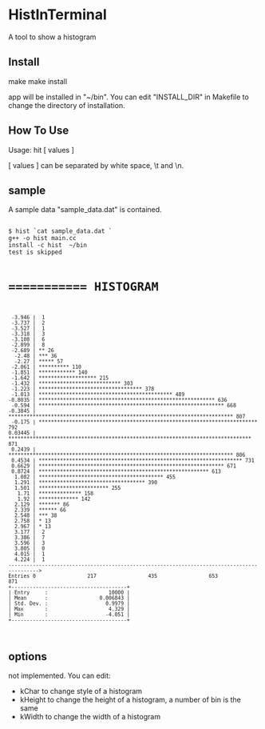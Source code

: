 # HistInTerminal

A tool to show a histogram

## Install

   make
   make install

app will be installed in "~/bin".
You can edit "INSTALL_DIR" in Makefile to change the directory of installation.

## How To Use

Usage: hit [ values ]

[ values ] can be separated by white space, \t and \n.

## sample 

A sample data "sample_data.dat" is contained.

<code>
$ hist `cat sample_data.dat `
g++ -o hist main.cc
install -c hist  ~/bin
test is skipped

  ===========
   HISTOGRAM
  ===========

     -3.946 |  1
	 -3.737 |  2
	 -3.527 |  1
	 -3.318 |  3
	 -3.108 |  6
	 -2.899 |  8
	 -2.689 | ** 26
	  -2.48 | *** 36
	  -2.27 | ***** 57
	 -2.061 | ********** 110
	 -1.851 | ************ 140
	 -1.642 | ******************* 215
	 -1.432 | *************************** 303
	 -1.223 | ********************************** 378
	 -1.013 | ******************************************** 489
	-0.8035 | ********************************************************** 636
	 -0.594 | ************************************************************* 668
	-0.3845 | ************************************************************************** 807
	 -0.175 | ************************************************************************ 792
	0.03445 | ******************************************************************************** 871
	 0.2439 | ************************************************************************** 806
	 0.4534 | ******************************************************************* 731
	 0.6629 | ************************************************************* 671
	 0.8724 | ******************************************************** 613
	  1.082 | ***************************************** 455
	  1.291 | *********************************** 390
	  1.501 | *********************** 255
	   1.71 | ************** 158
	   1.92 | ************* 142
	  2.129 | ******* 86
	  2.339 | ****** 66
	  2.548 | *** 38
	  2.758 | * 13
	  2.967 | * 13
	  3.177 |  2
	  3.386 |  7
	  3.596 |  3
	  3.805 |  0
	  4.015 |  1
	  4.224 |  1
	-------------------------------------------------------------------------------------------->
	Entries 0                 217                 435                 653                 871
	+--------------------------------------+
	| Entry     :                    10000 |
	| Mean      :                 0.006843 |
	| Std. Dev. :                   0.9979 |
	| Max       :                    4.329 |
	| Min       :                   -4.051 |
	+--------------------------------------+
</code>

## options 

not implemented.
You can edit:

- kChar to change style of a histogram
- kHeight to change the height of a histogram, a number of bin is the same
- kWidth to change the width of a histogram
